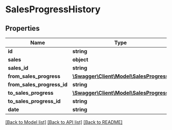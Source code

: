 # SalesProgressHistory

## Properties

 Name                       | Type                                                        | Description | Notes      
----------------------------|-------------------------------------------------------------|-------------|------------
 **id**                     | **string**                                                  |             | [optional] 
 **sales**                  | **object**                                                  |             | [optional] 
 **sales_id**               | **string**                                                  |             | [optional] 
 **from_sales_progress**    | [**\Swagger\Client\Model\SalesProgress**](SalesProgress.md) |             | [optional] 
 **from_sales_progress_id** | **string**                                                  |             | [optional] 
 **to_sales_progress**      | [**\Swagger\Client\Model\SalesProgress**](SalesProgress.md) |             | [optional] 
 **to_sales_progress_id**   | **string**                                                  |             | [optional] 
 **date**                   | **string**                                                  |             | [optional] 

[[Back to Model list]](../README.md#documentation-for-models) [[Back to API list]](../README.md#documentation-for-api-endpoints) [[Back to README]](../README.md)


